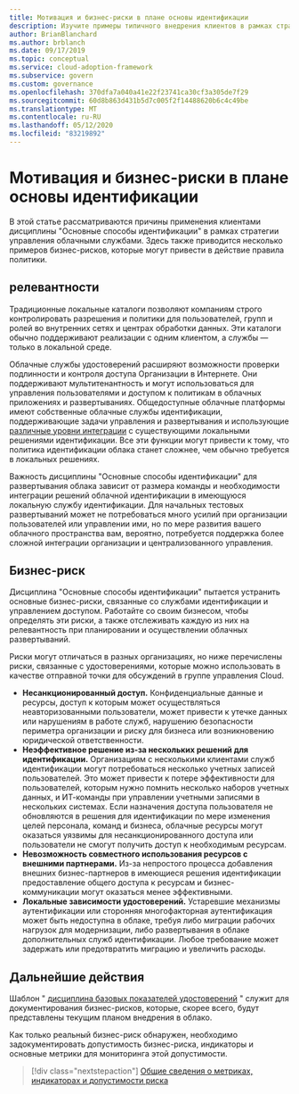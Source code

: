 ```yaml
---
title: Мотивация и бизнес-риски в плане основы идентификации
description: Изучите примеры типичного внедрения клиентов в рамках стратегии управления облаком.
author: BrianBlanchard
ms.author: brblanch
ms.date: 09/17/2019
ms.topic: conceptual
ms.service: cloud-adoption-framework
ms.subservice: govern
ms.custom: governance
ms.openlocfilehash: 370dfa7a040a41e22f23741ca30cf3a305de7f29
ms.sourcegitcommit: 60d8b863d431b5d7c005f2f14488620b6c4c49be
ms.translationtype: MT
ms.contentlocale: ru-RU
ms.lasthandoff: 05/12/2020
ms.locfileid: "83219892"
---
```

# <a name="motivations-and-business-risks-in-the-identity-baseline-discipline"></a>Мотивация и бизнес-риски в плане основы идентификации

В этой статье рассматриваются причины применения клиентами дисциплины "Основные способы идентификации" в рамках стратегии управления облачными службами. Здесь также приводится несколько примеров бизнес-рисков, которые могут привести в действие правила политики.

<!-- markdownlint-disable MD026 -->

## <a name="relevance"></a>релевантности

Традиционные локальные каталоги позволяют компаниям строго контролировать разрешения и политики для пользователей, групп и ролей во внутренних сетях и центрах обработки данных. Эти каталоги обычно поддерживают реализации с одним клиентом, а службы — только в локальной среде.

Облачные службы удостоверений расширяют возможности проверки подлинности и контроля доступа Организации в Интернете. Они поддерживают мультитенантность и могут использоваться для управления пользователями и доступом к политикам в облачных приложениях и развертываниях. Общедоступные облачные платформы имеют собственные облачные службы идентификации, поддерживающие задачи управления и развертывания и использующие [различные уровни интеграции](../../decision-guides/identity/index.md) с существующими локальными решениями идентификации. Все эти функции могут привести к тому, что политика идентификации облака станет сложнее, чем обычно требуется в локальных решениях.

Важность дисциплины "Основные способы идентификации" для развертывания облака зависит от размера команды и необходимости интеграции решений облачной идентификации в имеющуюся локальную службу идентификации. Для начальных тестовых развертываний может не потребоваться много усилий при организации пользователей или управлении ими, но по мере развития вашего облачного пространства вам, вероятно, потребуется поддержка более сложной интеграции организации и централизованного управления.

## <a name="business-risk"></a>Бизнес-риск

Дисциплина "Основные способы идентификации" пытается устранить основные бизнес-риски, связанные со службами идентификации и управлением доступом. Работайте со своим бизнесом, чтобы определять эти риски, а также отслеживать каждую из них на релевантность при планировании и осуществлении облачных развертываний.

Риски могут отличаться в разных организациях, но ниже перечислены риски, связанные с удостоверениями, которые можно использовать в качестве отправной точки для обсуждений в группе управления Cloud.

- **Несанкционированный доступ.** Конфиденциальные данные и ресурсы, доступ к которым может осуществляться неавторизованными пользователи, может привести к утечке данных или нарушениям в работе служб, нарушению безопасности периметра организации и риску для бизнеса или возникновению юридической ответственности.
- **Неэффективное решение из-за нескольких решений для идентификации.** Организациям с несколькими клиентами служб идентификации могут потребоваться несколько учетных записей пользователей. Это может привести к потере эффективности для пользователей, которым нужно помнить несколько наборов учетных данных, и ИТ-команды при управлении учетными записями в нескольких системах. Если назначения доступа пользователя не обновляются в решения для идентификации по мере изменения целей персонала, команд и бизнеса, облачные ресурсы могут оказаться уязвимы для несанкционированного доступа или пользователи не смогут получить доступ к необходимым ресурсам.
- **Невозможность совместного использования ресурсов с внешними партнерами.** Из-за непростого процесса добавления внешних бизнес-партнеров в имеющиеся решения идентификации предоставление общего доступа к ресурсам и бизнес-коммуникации могут оказаться менее эффективными.
- **Локальные зависимости удостоверений.** Устаревшие механизмы аутентификации или сторонняя многофакторная аутентификация может быть недоступна в облаке, требуя либо миграции рабочих нагрузок для модернизации, либо развертывания в облаке дополнительных служб идентификации. Любое требование может задержать или предотвратить миграцию и увеличить расходы.

## <a name="next-steps"></a>Дальнейшие действия

Шаблон " [дисциплина базовых показателей удостоверений](./template.md) " служит для документирования бизнес-рисков, которые, скорее всего, будут представлены текущим планом внедрения в облако.

Как только реальный бизнес-риск обнаружен, необходимо задокументировать допустимость бизнес-риска, индикаторы и основные метрики для мониторинга этой допустимости.

> [!div class="nextstepaction"]
> [Общие сведения о метриках, индикаторах и допустимости риска](./metrics-tolerance.md)
